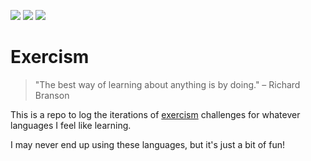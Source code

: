 ![](https://img.shields.io/github/license/rhthomas/exercism.svg)
![](https://img.shields.io/badge/platform-test-blue.svg)
![](https://img.shields.io/github/last-commit/rhthomas/exercism.svg)

# Exercism

> "The best way of learning about anything is by doing." – Richard Branson

This is a repo to log the iterations of [exercism](https://exercism.io) challenges for whatever languages I feel like learning.

I may never end up using these languages, but it's just a bit of fun!
